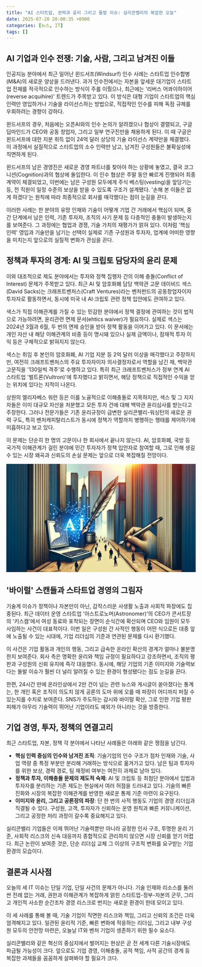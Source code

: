 ```yaml
---
title: "AI 스타트업, 권력과 윤리 그리고 돌발 이슈: 실리콘밸리의 복잡한 오늘"
date: 2025-07-20 20:00:35 +0900
categories: [뉴스, IT]
tags: []
---
```


## AI 기업과 인수 전쟁: 기술, 사람, 그리고 남겨진 이들

인공지능 분야에서 최근 일어난 윈드서프(Windsurf) 인수 사례는 스타트업 인수합병(M&A)의 새로운 양상을 드러낸다. 과거 인수전에서는 자본을 앞세운 대기업이 스타트업 전체를 적극적으로 인수하는 방식이 주를 이뤘으나, 최근에는 '리버스 어콰이하이어(reverse acquihire)' 트렌드가 주목받고 있다. 이 방식은 대형 기업이 스타트업의 핵심 인력만 영입하거나 기술을 라이선스하는 방법으로, 직접적인 인수를 피해 독점 규제를 우회하려는 경향이 강하다.

윈드서프의 경우, 처음에는 오픈AI와의 인수 논의가 알려졌으나 협상이 결렬되고, 구글 딥마인드가 CEO와 공동 창업자, 그리고 일부 연구진만을 채용하게 된다. 이 때 구글은 윈드서프에 대한 지분 취득 없이 24억 달러 상당의 기술 라이선스 계약만을 체결했다. 이 과정에서 실질적으로 스타트업의 소수 인력만 남고, 남겨진 구성원들은 불확실성에 직면하게 된다.

윈드서프의 남은 경영진은 새로운 경영 파트너를 찾아야 하는 상황에 놓였고, 결국 코그니션(Cognition)과의 협상에 돌입한다. 이 인수 협상은 주말 동안 빠르게 진행되어 최종 계약이 체결되었고, 이번에는 남은 구성원 모두에게 주식 베스팅(vesting)을 앞당기는 등, 전 직원이 일정 수준의 보상을 받을 수 있도록 구조가 설계됐다. '손해 본 이들은 없게 하겠다'는 원칙에 따라 최종적으로 회사를 매각했다는 점이 눈길을 끈다.

이러한 사례는 한 분야의 유망 인재와 기술이 어떻게 기업 간 거래에서 핵심이 되며, 중간 단계에서 남은 인력, 기존 투자자, 조직의 사기 문제 등 다층적인 충돌이 발생하는지를 보여준다. 그 과정에는 협업과 경쟁, 기술 가치의 재평가가 얽혀 있다. 이처럼 '핵심 인력' 영입과 기술만을 남기는 선택이 실제로 기존 구성원과 투자자, 업계에 어떠한 영향을 미치는지 앞으로의 실질적 변화가 관심을 끈다.

## 정책과 투자의 경계: AI 및 크립토 담당자의 윤리 문제

이와 대조적으로 제도 분야에서는 투자와 정책 집행자 간의 이해 충돌(Conflict of Interest) 문제가 주목받고 있다. 최근 AI 및 암호화폐 담당 백악관 고문 데이비드 색스(David Sacks)는 크래프트벤처스(Craft Ventures)라는 벤처펀드의 공동창업자이자 투자자로 활동하면서, 동시에 미국 내 AI‧크립토 관련 정책 입안에도 관여하고 있다.

색스가 직접 이해관계를 가질 수 있는 민감한 분야에서 정책 결정에 관여하는 것이 법적으로 가능하려면, 윤리관련 면제 문서(ehtics waiver)가 필요하다. 실제로 색스는 2024년 3월과 6월, 두 번의 면제 승인을 받아 정책 활동을 이어가고 있다. 이 문서에는 개인 자산 내 해당 이해관계의 비중 등이 명시돼 있으나 실제 금액이나, 잠재적 투자 이익 등은 구체적으로 밝혀지지 않는다.

색스는 취임 후 본인의 암호화폐, AI 기업 지분 등 2억 달러 이상을 매각했다고 주장하지만, 여전히 크래프트벤처스의 주요 투자자이자 의사결정자로서 역할을 남긴 채, 백악관 고문직을 '130일씩 격주'로 수행하고 있다. 특히 최근 크래프트벤처스가 정부 연계 AI 스타트업 '벌트론(Vultron)'에 투자했다고 밝히면서, 해당 정책으로 직접적인 수익을 얻는 위치에 있다는 지적이 나온다.

상원의 엘리자베스 워런 등은 이를 노골적으로 이해충돌로 지목하지만, 색스 및 그 지지자들은 이미 대규모 자산을 처분했고 모든 투자 건에 대해 백악관 윤리심사를 받는다고 주장한다. 그러나 전문가들은 기존 윤리규정이 급변한 실리콘밸리-워싱턴의 새로운 권력 구도, 특히 벤처캐피탈리스트가 동시에 정책가 역할까지 병행하는 행태를 제어하기에 미흡하다고 보고 있다. 

이 문제는 단순히 한 명의 고문이나 한 회사에서 끝나지 않는다. AI, 암호화폐, 국방 등 국가적 이해관계가 걸린 분야에 민간 투자자가 정책 입안자로 참여할 때, 그로 인해 생길 수 있는 시장 왜곡과 신뢰도의 손실 문제는 앞으로 더욱 복잡해질 전망이다.

![고층 빌딩 사이에 놓인 컴퓨터와 만년필, AI와 정책의 상징적 장면](assets/img/2025-07-20-9aa426a5-617e-46eb-92df-628d1b26307c/1753009303751.png)

## '바이럴' 스캔들과 스타트업 경영의 그림자

기술계 이슈가 정책이나 자본만이 아닌, 갑작스러운 사생활 노출과 사회적 파장에도 집중된다. 최근 데이터 운영 스타트업 '아스트로노머(Astronomer)'의 CEO가 콘서트장의 '키스캠'에서 여성 동료와 포착되는 장면이 순식간에 확산되며 CEO와 임원이 모두 사임하는 사건이 대표적이다. 이번 일은 구성원 간 사적인 행동이 어떤 식으로든 대중 앞에 노출될 수 있는 시대에, 기업 리더십의 기준과 연관된 문제를 다시 환기했다.

이 사건은 기업 활동과 개인의 행동, 그리고 급속한 온라인 확산의 경계가 얼마나 불분명한지 보여준다. 회사 측은 명확한 윤리와 책임 규정이 필요하다고 강조하면서, 조직의 평판과 구성원의 신뢰 유지에 즉각 대응했다. 동시에, 해당 기업의 기존 이미지와 기술력보다는 돌발 이슈가 훨씬 더 널리 알려질 수 있는 환경이 형성됐다는 점도 눈길을 끈다.

한편, 24시간 만에 온라인상에서 2만 건이 넘는 관련 뉴스와 게시글이 쏟아졌다는 통계는, 한 개인 혹은 조직이 의도치 않게 공론의 도마 위에 오를 때 파장이 어디까지 퍼질 수 있는지를 수치로 보여준다. SNS가 주도하는 감시와 바이럴 확산, 그로 인한 기업 평판 피해가 아무리 기술력이 뛰어난 기업이라도 예외가 아니라는 것을 방증한다.

## 기업 경영, 투자, 정책의 연결고리

최근 스타트업, 자본, 정책 각 분야에서 나타난 사례들은 아래와 같은 쟁점을 남긴다.

- **핵심 인력 중심의 인수와 남겨진 조직**: 기술기업의 인수 구조가 점차 인재와 기술, 사업 역량 중 특정 부분만 분리해 거래하는 방식으로 옮겨가고 있다. 남은 팀과 투자자를 위한 보상, 경력 경로, 팀 재정비 여부는 여전히 과제로 남아 있다.
- **정책과 투자, 이해충돌 문제의 제도적 숙제**: AI 및 크립토 등 최첨단 분야에서 입법과 투자자를 분리하는 기존 제도는 현실에서 여러 허점을 드러내고 있다. 기술의 빠른 진화와 시장의 복잡한 이해관계를 반영한 새로운 통제 기준 마련이 요구된다.
- **이미지와 윤리, 그리고 공론장의 파장**: 단 한 번의 사적 행동도 기업의 경영 리더십과 직결될 수 있다. 구성원, 고객, 투자자가 신뢰하는 운영 원칙과 빠른 커뮤니케이션, 그리고 공정한 처리 과정이 갈수록 중요해지고 있다.

실리콘밸리 기업들은 이제 뛰어난 기술력뿐만 아니라 공정한 인사 구조, 투명한 윤리 기준, 사회적 리스크의 신속 대응까지 종합적으로 관리하지 않으면 시장 신뢰를 얻기 어렵다. 최근 논란이 보여준 것은, 단순 리더십 교체 그 이상의 구조적 변화를 요구받는 기업 환경의 모습이다. 

## 결론과 시사점

오늘의 세 IT 이슈는 단일 기업, 단일 사건의 문제가 아니다. 기술 인재와 리소스를 둘러싼 전례 없는 거래, 권한과 이해관계가 복잡하게 얽힌 스타트업-정부-자본의 군무, 그리고 개인적 사소한 순간조차 경영 리스크로 번지는 새로운 환경이 한데 모이고 있다.

이 세 사례를 통해 볼 때, 기술 기업이 직면한 리스크와 책임, 그리고 신뢰의 조건은 더욱 엄격해지고 있다. 일관된 윤리적 기준, 빠른 변화에 적응하는 리더십, 그리고 내부 구성원 모두의 안전망 마련은, 오늘날 IT와 벤처 기업이 생존하기 위한 필수 요소다. 

실리콘밸리와 같은 혁신의 중심지에서 벌어지는 현상은 곧 전 세계 다른 기술시장에도 파급될 가능성이 크다. 앞으로도 기업 경영, 이해충돌, 공적 책임, 사적 공간의 경계 등 복잡한 과제들을 꼼꼼하게 살펴봐야 할 필요가 크다.